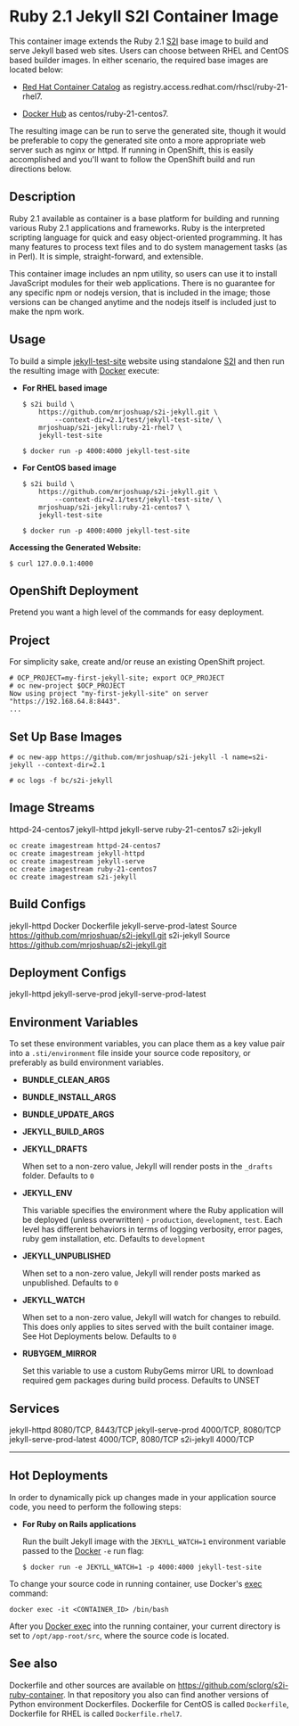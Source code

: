 Ruby 2.1 Jekyll S2I Container Image
===================================

This container image extends the Ruby 2.1 [S2I](https://github.com/openshift/source-to-image)
base image to build and serve Jekyll based web sites.  Users can choose between
RHEL and CentOS based builder images.  In either scenario, the required base images
are located below:

*  [Red Hat Container Catalog](https://access.redhat.com/containers/#/registry.access.redhat.com/rhscl/ruby-21-rhel7)
   as registry.access.redhat.com/rhscl/ruby-21-rhel7.

*  [Docker Hub](https://hub.docker.com/r/centos/ruby-21-centos7/)
   as centos/ruby-21-centos7.

The resulting image can be run to serve the generated site, though it would be
preferable to copy the generated site onto a more appropriate web server such
as nginx or httpd.  If running in OpenShift, this is easily accomplished and
you'll want to follow the OpenShift build and run directions below.

Description
-----------

Ruby 2.1 available as container is a base platform for building and running
various Ruby 2.1 applications and frameworks.  Ruby is the interpreted scripting
language for quick and easy object-oriented programming.  It has many features
to process text files and to do system management tasks (as in Perl). It is
simple, straight-forward, and extensible.

This container image includes an npm utility, so users can use it to install
JavaScript modules for their web applications. There is no guarantee for any
specific npm or nodejs version, that is included in the image; those versions
can be changed anytime and the nodejs itself is included just to make the npm
work.

Usage
---------------------
To build a simple [jekyll-test-site](https://github.com/mrjoshuap/s2i-jekyll/tree/master/2.1/test/jekyll-test-site)
website using standalone [S2I](https://github.com/openshift/source-to-image) and
then run the resulting image with [Docker](http://docker.io) execute:

*  **For RHEL based image**
    ```
    $ s2i build \
        https://github.com/mrjoshuap/s2i-jekyll.git \
            --context-dir=2.1/test/jekyll-test-site/ \
        mrjoshuap/s2i-jekyll:ruby-21-rhel7 \
        jekyll-test-site

    $ docker run -p 4000:4000 jekyll-test-site
    ```

*  **For CentOS based image**
    ```
    $ s2i build \
        https://github.com/mrjoshuap/s2i-jekyll.git \
            --context-dir=2.1/test/jekyll-test-site/ \
        mrjoshuap/s2i-jekyll:ruby-21-centos7 \
        jekyll-test-site

    $ docker run -p 4000:4000 jekyll-test-site
    ```

**Accessing the Generated Website:**
```
$ curl 127.0.0.1:4000
```


OpenShift Deployment
--------------------

Pretend you want a high level of the commands for easy deployment.

Project
-------

For simplicity sake, create and/or reuse an existing OpenShift project.

```
# OCP_PROJECT=my-first-jekyll-site; export OCP_PROJECT
# oc new-project $OCP_PROJECT
Now using project "my-first-jekyll-site" on server "https://192.168.64.8:8443".
...
```

Set Up Base Images
------------------

```
# oc new-app https://github.com/mrjoshuap/s2i-jekyll -l name=s2i-jekyll --context-dir=2.1

# oc logs -f bc/s2i-jekyll
```

Image Streams
-------------

httpd-24-centos7
jekyll-httpd
jekyll-serve
ruby-21-centos7
s2i-jekyll

```
oc create imagestream httpd-24-centos7
oc create imagestream jekyll-httpd
oc create imagestream jekyll-serve
oc create imagestream ruby-21-centos7
oc create imagestream s2i-jekyll
```

Build Configs
-------------

jekyll-httpd                Docker  Dockerfile
jekyll-serve-prod-latest    Source  https://github.com/mrjoshuap/s2i-jekyll.git
s2i-jekyll                  Source  https://github.com/mrjoshuap/s2i-jekyll.git


Deployment Configs
------------------

jekyll-httpd
jekyll-serve-prod
jekyll-serve-prod-latest


Environment Variables
---------------------

To set these environment variables, you can place them as a key value pair into
a `.sti/environment` file inside your source code repository, or preferably as
build environment variables.

* **BUNDLE_CLEAN_ARGS**

* **BUNDLE_INSTALL_ARGS**

* **BUNDLE_UPDATE_ARGS**

* **JEKYLL_BUILD_ARGS**

* **JEKYLL_DRAFTS**

    When set to a non-zero value, Jekyll will render posts in the `_drafts` folder.
    Defaults to `0`

* **JEKYLL_ENV**

    This variable specifies the environment where the Ruby application will be
    deployed (unless overwritten) - `production`, `development`, `test`.
    Each level has different behaviors in terms of logging verbosity,
    error pages, ruby gem installation, etc.
    Defaults to `development`

* **JEKYLL_UNPUBLISHED**

    When set to a non-zero value, Jekyll will render posts marked as unpublished.
    Defaults to `0`

* **JEKYLL_WATCH**

    When set to a non-zero value, Jekyll will watch for changes to rebuild.
    This does only applies to sites served with
    the built container image.  See Hot Deployments below.
    Defaults to `0`

* **RUBYGEM_MIRROR**

    Set this variable to use a custom RubyGems mirror URL to download required
    gem packages during build process.
    Defaults to UNSET


Services
--------
jekyll-httpd                8080/TCP, 8443/TCP
jekyll-serve-prod           4000/TCP, 8080/TCP
jekyll-serve-prod-latest    4000/TCP, 8080/TCP
s2i-jekyll                  4000/TCP


* **
Hot Deployments
---------------
In order to dynamically pick up changes made in your application source code,
you need to perform the following steps:

*  **For Ruby on Rails applications**

    Run the built Jekyll image with the `JEKYLL_WATCH=1` environment variable passed to the [Docker](http://docker.io) `-e` run flag:
    ```
    $ docker run -e JEKYLL_WATCH=1 -p 4000:4000 jekyll-test-site
    ```

To change your source code in running container, use Docker's [exec](http://docker.io) command:
```
docker exec -it <CONTAINER_ID> /bin/bash
```

After you [Docker exec](http://docker.io) into the running container, your current
directory is set to `/opt/app-root/src`, where the source code is located.

See also
--------
Dockerfile and other sources are available on https://github.com/sclorg/s2i-ruby-container.
In that repository you also can find another versions of Python environment Dockerfiles.
Dockerfile for CentOS is called `Dockerfile`, Dockerfile for RHEL is called `Dockerfile.rhel7`.
